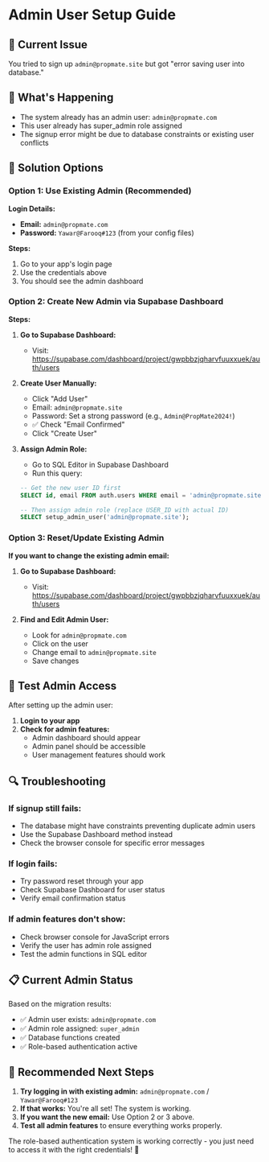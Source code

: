 # Admin User Setup Guide

## 🚨 **Current Issue**
You tried to sign up `admin@propmate.site` but got "error saving user into database."

## 🎯 **What's Happening**
- The system already has an admin user: `admin@propmate.com`
- This user already has super_admin role assigned
- The signup error might be due to database constraints or existing user conflicts

## 🔧 **Solution Options**

### **Option 1: Use Existing Admin (Recommended)**

**Login Details:**
- **Email:** `admin@propmate.com`
- **Password:** `Yawar@Farooq#123` (from your config files)

**Steps:**
1. Go to your app's login page
2. Use the credentials above
3. You should see the admin dashboard

### **Option 2: Create New Admin via Supabase Dashboard**

**Steps:**
1. **Go to Supabase Dashboard:**
   - Visit: https://supabase.com/dashboard/project/gwpbbzjqharvfuuxxuek/auth/users

2. **Create User Manually:**
   - Click "Add User"
   - Email: `admin@propmate.site`
   - Password: Set a strong password (e.g., `Admin@PropMate2024!`)
   - ✅ Check "Email Confirmed"
   - Click "Create User"

3. **Assign Admin Role:**
   - Go to SQL Editor in Supabase Dashboard
   - Run this query:
   ```sql
   -- Get the new user ID first
   SELECT id, email FROM auth.users WHERE email = 'admin@propmate.site';
   
   -- Then assign admin role (replace USER_ID with actual ID)
   SELECT setup_admin_user('admin@propmate.site');
   ```

### **Option 3: Reset/Update Existing Admin**

**If you want to change the existing admin email:**

1. **Go to Supabase Dashboard:**
   - Visit: https://supabase.com/dashboard/project/gwpbbzjqharvfuuxxuek/auth/users

2. **Find and Edit Admin User:**
   - Look for `admin@propmate.com`
   - Click on the user
   - Change email to `admin@propmate.site`
   - Save changes

## 🧪 **Test Admin Access**

After setting up the admin user:

1. **Login to your app**
2. **Check for admin features:**
   - Admin dashboard should appear
   - Admin panel should be accessible
   - User management features should work

## 🔍 **Troubleshooting**

### **If signup still fails:**
- The database might have constraints preventing duplicate admin users
- Use the Supabase Dashboard method instead
- Check the browser console for specific error messages

### **If login fails:**
- Try password reset through your app
- Check Supabase Dashboard for user status
- Verify email confirmation status

### **If admin features don't show:**
- Check browser console for JavaScript errors
- Verify the user has admin role assigned
- Test the admin functions in SQL editor

## 📋 **Current Admin Status**

Based on the migration results:
- ✅ Admin user exists: `admin@propmate.com`
- ✅ Admin role assigned: `super_admin`
- ✅ Database functions created
- ✅ Role-based authentication active

## 🎯 **Recommended Next Steps**

1. **Try logging in with existing admin:** `admin@propmate.com` / `Yawar@Farooq#123`
2. **If that works:** You're all set! The system is working.
3. **If you want the new email:** Use Option 2 or 3 above.
4. **Test all admin features** to ensure everything works properly.

The role-based authentication system is working correctly - you just need to access it with the right credentials! 🎉
